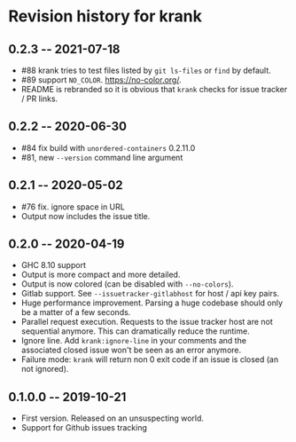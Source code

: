 # Revision history for krank

## 0.2.3 -- 2021-07-18

* #88 krank tries to test files listed by `git ls-files` or `find` by default.
* #89 support `NO_COLOR`. https://no-color.org/.
* README is rebranded so it is obvious that `krank` checks for issue tracker / PR links.

## 0.2.2 -- 2020-06-30

* #84 fix build with `unordered-containers` 0.2.11.0
* #81, new `--version` command line argument

## 0.2.1 -- 2020-05-02

* #76 fix. ignore space in URL
* Output now includes the issue title.

## 0.2.0 -- 2020-04-19

* GHC 8.10 support
* Output is more compact and more detailed.
* Output is now colored (can be disabled with `--no-colors`).
* Gitlab support. See `--issuetracker-gitlabhost` for host / api key pairs.
* Huge performance improvement. Parsing a huge codebase should only be a matter
  of a few seconds.
* Parallel request execution. Requests to the issue tracker host are not
  sequential anymore. This can dramatically reduce the runtime.
* Ignore line. Add `krank:ignore-line` in your comments and the associated
  closed issue won't be seen as an error anymore.
* Failure mode: `krank` will return non 0 exit code if an issue is closed (an
  not ignored).

## 0.1.0.0 -- 2019-10-21

* First version. Released on an unsuspecting world.
* Support for Github issues tracking

